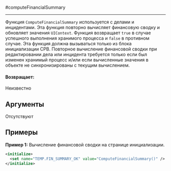 #computeFinancialSummary

---

Функция `ComputeFinancialSummary` используется с делами и инцидентами.
Эта функция повторно вычисляет финансовую сводку и обновляет значения `UIContext`.
Функция возвращает `true` в случае успешного выполнения хранимого процесса и `false` в противном случае.
Эта функция должна вызываться только из блока инициализации CPB.
Повторное вычисление финансовой сводки при редактировании дела или инцидента требуется только если был изменен
хранимый процесс и/или если вычисленные значения в объекте не синхронизированы с текущим вычислением.

#### Возвращает:

Неизвестно

## Аргументы

Отсутствуют

## Примеры

**Пример 1:** Вычисление финансовой сводки на странице инициализации.
```xml
<initialize>
  <set name="TEMP.FIN_SUMMARY_OK" value="ComputeFinancialSummary()" />
</initialize>
```

